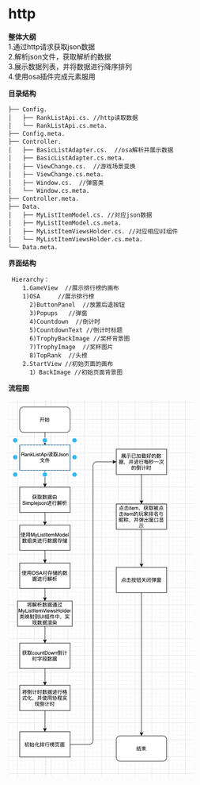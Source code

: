 # http

**整体大纲**  
1.通过http请求获取json数据  
2.解析json文件，获取解析的数据  
3.展示数据列表，并将数据进行降序排列  
4.使用osa插件完成元素服用  

**目录结构**  
```
├── Config. 
│   ├── RankListApi.cs. //http读取数据
│   └── RankListApi.cs.meta. 
├── Config.meta. 
├── Controller. 
│   ├── BasicListAdapter.cs.  //osa解析并展示数据
│   ├── BasicListAdapter.cs.meta. 
│   ├── ViewChange.cs.  //游戏场景变换
│   ├── ViewChange.cs.meta. 
│   ├── Window.cs.  //弹窗类
│   └── Window.cs.meta. 
├── Controller.meta. 
├── Data. 
│   ├── MyListItemModel.cs. //对应json数据
│   ├── MyListItemModel.cs.meta. 
│   ├── MyListItemViewsHolder.cs. //对应相应UI组件
│   └── MyListItemViewsHolder.cs.meta. 
└── Data.meta. 
```
  
**界面结构**  
```
 Hierarchy：  
    1.GameView  //展示排行榜的画布  
    1)OSA     //展示排行榜  
      2)ButtonPanel  //放置后退按钮  
      3)Popups   //弹窗  
      4)Countdown  //倒计时  
      5)CountdownText //倒计时标题  
      6)TrophyBackImage //奖杯背景图  
      7)TrophyImage  //奖杯图片  
      8)TopRank  //头榜  
    2.StartView //初始页面的画布  
      1）BackImage //初始页面背景图  
 ```
**流程图**

![image](https://github.com/89trillion-songzhiheng/http/blob/main/Picture/Httpic.png)
